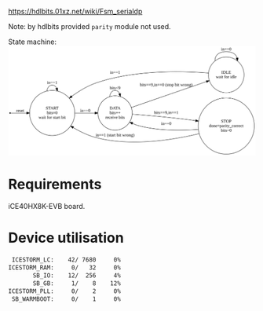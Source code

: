 https://hdlbits.01xz.net/wiki/Fsm_serialdp

Note: by hdlbits provided `parity` module not used.

State machine:\
![](statemachine.svg)

# Requirements

iCE40HX8K-EVB board.

# Device utilisation

```
 ICESTORM_LC:    42/ 7680     0%
ICESTORM_RAM:     0/   32     0%
       SB_IO:    12/  256     4%
       SB_GB:     1/    8    12%
ICESTORM_PLL:     0/    2     0%
 SB_WARMBOOT:     0/    1     0%
```